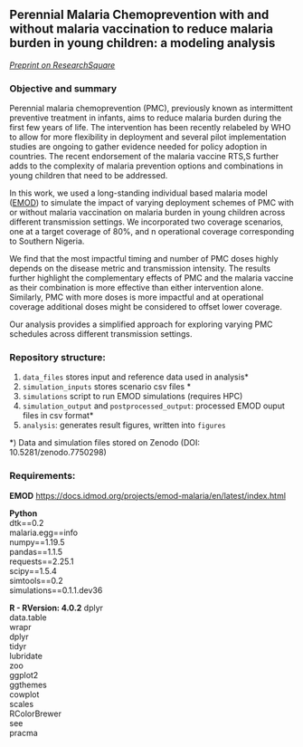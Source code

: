 ## Perennial Malaria Chemoprevention with and without malaria vaccination to reduce malaria burden in young children: a modeling analysis
_[Preprint on ResearchSquare](https://www.researchsquare.com/article/rs-2710667/v1)_


### Objective and summary
Perennial malaria chemoprevention (PMC), previously known as intermittent preventive treatment in infants, aims to reduce malaria burden during the first few years of life. The intervention has been recently relabeled by WHO to allow for more flexibility in deployment and several pilot implementation studies are ongoing to gather evidence needed for policy adoption in countries. 
The recent endorsement of the malaria vaccine RTS,S further adds to the complexity of malaria prevention options and combinations in young children that need to be addressed.

In this work, we used a long-standing individual based malaria model ([EMOD](https://docs.idmod.org/projects/emod-malaria/en/latest/index.html)) to simulate the impact of varying deployment schemes of PMC with or without malaria vaccination on malaria burden in young children across different transmission settings. 
We incorporated two coverage scenarios, one at a target coverage of 80%, and n operational coverage corresponding to Southern Nigeria.  

We find that the most impactful timing and number of PMC doses highly depends on the disease metric and transmission intensity. 
The results further highlight the complementary effects of PMC and the malaria vaccine as their combination is more effective than either intervention alone. 
Similarly, PMC with more doses is more impactful and at operational coverage additional doses might be considered to offset lower coverage.

Our analysis provides a simplified approach for exploring varying PMC schedules across different transmission settings. 


### Repository structure:  
1. `data_files` stores input and reference data used in analysis*
2. `simulation_inputs` stores scenario csv files *
3. `simulations` script to run EMOD simulations (requires HPC)
4. `simulation_output` and `postprocessed_output`: processed EMOD ouput files in csv format*
5. `analysis`: generates result figures, written into `figures`

*) Data and simulation files stored on Zenodo (DOI: 10.5281/zenodo.7750298)

### Requirements:

**EMOD**
https://docs.idmod.org/projects/emod-malaria/en/latest/index.html

**Python**   
dtk==0.2  
malaria.egg==info  
numpy==1.19.5  
pandas==1.1.5  
requests==2.25.1  
scipy==1.5.4  
simtools==0.2  
simulations==0.1.1.dev36  


**R - RVersion: 4.0.2**
dplyr  
data.table  
wrapr  
dplyr  
tidyr  
lubridate  
zoo  
ggplot2  
ggthemes  
cowplot  
scales  
RColorBrewer  
see  
pracma  

